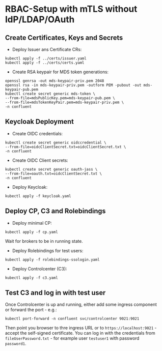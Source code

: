 # RBAC-Setup with mTLS without IdP/LDAP/OAuth

## Create Certificates, Keys and Secrets
* Deploy Issuer ans Certificate CRs:
```shell
kubectl apply -f ../certs/issuer.yaml
kubectl apply -f ../certs/certs.yaml
```
* Create RSA keypair for MDS token generations:
```shell
openssl genrsa -out mds-keypair-priv.pem 2048
openssl rsa -in mds-keypair-priv.pem -outform PEM -pubout -out mds-keypair-pub.pem
kubectl create secret generic mds-token \
--from-file=mdsPublicKey.pem=mds-keypair-pub.pem \
--from-file=mdsTokenKeyPair.pem=mds-keypair-priv.pem \
-n confluent
```

## Keycloak Deployment
* Create OIDC credentials:
```shell
kubectl create secret generic oidccredential \
--from-file=oidcClientSecret.txt=oidcClientSecret.txt \
-n confluent
```

* Create OIDC Client secrets:
```shell
kubectl create secret generic oauth-jass \
--from-file=oauth.txt=oidcClientSecret.txt \
-n confluent
```

* Deploy Keycloak:
```shell
kubectl apply -f keycloak.yaml
```

## Deploy CP, C3 and Rolebindings
* Deploy minimal CP:
```shell
kubectl apply -f cp.yaml
```
Wait for brokers to be in running state.
* Deploy Rolebindings for test users:
```shell
kubectl apply -f rolebindings-ssologin.yaml
```
* Deploy Controlcenter (C3):
```shell
kubectl apply -f c3.yaml
```

## Test C3 and log in with test user
Once Controlcenter is up and running, either add some ingress component or forward the port - e.g.:
```shell
kubectl port-forward -n confluent svc/controlcenter 9021:9021
```
Then point you browser to thre ingress URL or to `https://localhost:9021` - accept the self-signed certificate.
You can log in with the credentials from `fileUserPassword.txt` - for example user `testuser1` with password `password1`.
